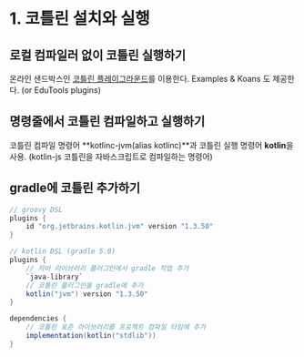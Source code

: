 # 1. 코틀린 설치와 실행

## 로컬 컴파일러 없이 코틀린 실행하기

온라인 샌드박스인 [코틀린 플레이그라운드](https://play.kotlinlang.org)를 이용한다. Examples & Koans 도 제공한다. \(or EduTools plugins\)

## 명령줄에서 코틀린 컴파일하고 실행하기

코틀린 컴파일 명령어 **kotlinc-jvm\(alias kotlinc\)**과 코틀린 실행 명령어 **kotlin**을 사용. \(kotlin-js 코틀린을 자바스크립트로 컴파일하는 명령어\)

## gradle에 코틀린 추가하기

```groovy
// groovy DSL
plugins {
    id "org.jetbrains.kotlin.jvm" version "1.3.50"
}

// kotlin DSL (gradle 5.0)
plugins {
    // 자바 라이브러리 플러그인에서 gradle 작업 추가
    `java-library`
    // 코틀린 플러그인을 gradle에 추가
    kotlin("jvm") version "1.3.50"
}

dependencies {
    // 코틀린 표준 라이브러리를 프로젝트 컴파일 타임에 추가
    implementation(kotlin("stdlib"))
}
```

